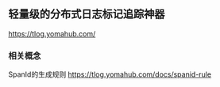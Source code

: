 ## 轻量级的分布式日志标记追踪神器

https://tlog.yomahub.com/

### 相关概念

SpanId的生成规则
https://tlog.yomahub.com/docs/spanid-rule



